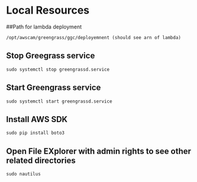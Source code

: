 # Local Resources

##Path for lambda deployment
```
/opt/awscam/greengrass/ggc/deployemnent (should see arn of lambda)
```

## Stop Greegrass service
```
sudo systemctl stop greengrassd.service
```
## Start Greengrass service
```
sudo systemctl start greengrassd.service
```
## Install AWS SDK
```
sudo pip install boto3
```

## Open File EXplorer with admin rights to see other related directories
```
sudo nautilus
```
